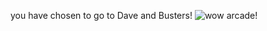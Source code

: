 you have chosen to go to Dave and Busters!
![wow arcade!](https://www.mcall.com/resizer/9eAZiVe-lUElkKmiy62dzd1pzco=/1200x0/top/arc-anglerfish-arc2-prod-tronc.s3.amazonaws.com/public/5ZB25WEZPVEHTC3GJN4JAD4I7E.jpg)
